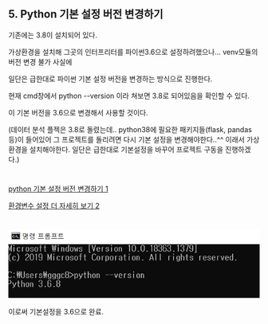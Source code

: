 ## 5. Python 기본 설정 버전 변경하기



기존에는 3.8이 설치되어 있다.

가상환경을 설치해 그곳의 인터프리터를 파이썬3.6으로 설정하려했으나... venv모듈의 버전 변경 불가 사실에

일단은 급한대로 파이썬 기본 설정 버전을 변경하는 방식으로 진행한다.

현재 cmd창에서 python --version 이라 쳐보면 3.8로 되어있음을 확인할 수 있다.

이 기본 버전을 3.6으로 변경해서 사용할 것이다.

(데이터 분석 플젝은 3.8로 돌렸는데.. python38에 필요한 패키지들(flask, pandas 등)이 들어있어 그 프로젝트를 돌리려면 다시 기본 설정을 변경해야한다..^^ 이래서 가상환경을 설치해야한다. 일단은 급한대로 기본설정을 바꾸어 프로젝트 구동을 진행하겠다.)

#

[python 기본 설정 버전 변경하기 1](https://blog.naver.com/PostView.nhn?blogId=shwotjd14&logNo=221446026113&parentCategoryNo=&categoryNo=31&viewDate=&isShowPopularPosts=true&from=search)

[환경변수 설정 더 자세히 보기 2](https://hongku.tistory.com/257)

#

<img src="./source/파이썬 기본 버전 변경.PNG">

이로써 기본설정을 3.6으로 완료.

